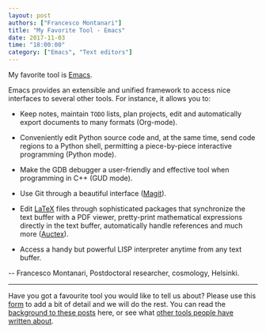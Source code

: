 ```yaml
---
layout: post
authors: ["Francesco Montanari"]
title: "My Favorite Tool - Emacs"
date: 2017-11-03
time: "18:00:00"
category: ["Emacs", "Text editors"]
---
```


My favorite tool is [Emacs](https://www.gnu.org/software/emacs/).

Emacs provides an extensible and unified framework to access nice interfaces to several other tools. 
For instance, it allows you to:

- Keep notes, maintain `TODO` lists, plan projects, edit and automatically export documents to many formats (Org-mode).

- Conveniently edit Python source code and, at the same time, send code regions to a Python shell, permitting a 
piece-by-piece interactive programming (Python mode).

- Make the GDB debugger a user-friendly and effective tool when programming in C++ (GUD mode).

- Use Git through a beautiful interface ([Magit](https://magit.vc/)).

- Edit [LaTeX](https://www.latex-project.org/) files through sophisticated packages that synchronize the text buffer with a PDF viewer, 
pretty-print mathematical expressions directly in the text buffer, automatically handle references and 
much more ([Auctex](https://www.gnu.org/software/auctex/)).

- Access a handy but powerful LISP interpreter anytime from any text buffer.

-- Francesco Montanari, Postdoctoral researcher, cosmology, Helsinki.

------

Have you got a favourite tool you would like to tell us about? 
Please use this [form](https://docs.google.com/forms/d/e/1FAIpQLSeiu5NzJsLxYueaQrNn_qKbaa5JR2Sz12CeCRyedKQxwb54Dw/viewform) 
to add a bit of detail and we will do the rest. You can read 
the [background to these posts](https://software-carpentry.org/blog/2017/10/fave-tools.html) here, 
or see what [other tools people have written about](https://software-carpentry.org/blog/2017/10/favorites.html).
